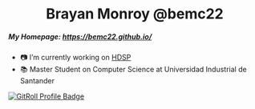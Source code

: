 <h1 align="center">Brayan Monroy @bemc22</h1>

##### My Homepage: https://bemc22.github.io/
- 📷 I’m currently working on [HDSP](https://github.com/hdspgroup)
- 📚 Master Student on Computer Science at Universidad Industrial de Santander

<a href="https://gitroll.io/profile/uUv5SvxqrsfParsfDYIwqLgrznyy1" target="_blank"><img src="https://gitroll.io/api/badges/profiles/v1/uUv5SvxqrsfParsfDYIwqLgrznyy1" alt="GitRoll Profile Badge"/></a>
